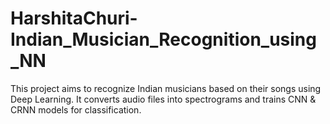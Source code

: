 # HarshitaChuri-Indian_Musician_Recognition_using_NN
This project aims to recognize Indian musicians based on their songs using Deep Learning. It converts audio files into spectrograms and trains CNN & CRNN models for classification.
